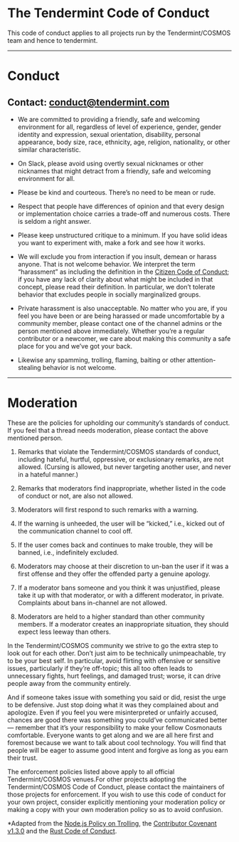 # The Tendermint Code of Conduct

This code of conduct applies to all projects run by the Tendermint/COSMOS team and hence to tendermint.


----


# Conduct

## Contact: conduct@tendermint.com

* We are committed to providing a friendly, safe and welcoming environment for all, regardless of level of experience, gender, gender identity and expression, sexual orientation, disability, personal appearance, body size, race, ethnicity, age, religion, nationality, or other similar characteristic.

* On Slack, please avoid using overtly sexual nicknames or other nicknames that might detract from a friendly, safe and welcoming environment for all.

* Please be kind and courteous. There’s no need to be mean or rude.

* Respect that people have differences of opinion and that every design or implementation choice carries a trade-off and numerous costs. There is seldom a right answer.

* Please keep unstructured critique to a minimum. If you have solid ideas you want to experiment with, make a fork and see how it works.

* We will exclude you from interaction if you insult, demean or harass anyone. That is not welcome behavior. We interpret the term “harassment” as including the definition in the [Citizen Code of Conduct](http://citizencodeofconduct.org/); if you have any lack of clarity about what might be included in that concept, please read their definition. In particular, we don’t tolerate behavior that excludes people in socially marginalized groups.

* Private harassment is also unacceptable. No matter who you are, if you feel you have been or are being harassed or made uncomfortable by a community member, please contact one of the channel admins or the person mentioned above immediately. Whether you’re a regular contributor or a newcomer, we care about making this community a safe place for you and we’ve got your back.

* Likewise any spamming, trolling, flaming, baiting or other attention-stealing behavior is not welcome.


----


# Moderation

These are the policies for upholding our community’s standards of conduct. If you feel that a thread needs moderation, please contact the above mentioned person.

1. Remarks that violate the Tendermint/COSMOS standards of conduct, including hateful, hurtful, oppressive, or exclusionary remarks, are not allowed. (Cursing is allowed, but never targeting another user, and never in a hateful manner.)

2. Remarks that moderators find inappropriate, whether listed in the code of conduct or not, are also not allowed.

3. Moderators will first respond to such remarks with a warning.

4. If the warning is unheeded, the user will be “kicked,” i.e., kicked out of the communication channel to cool off.

5. If the user comes back and continues to make trouble, they will be banned, i.e., indefinitely excluded.

6. Moderators may choose at their discretion to un-ban the user if it was a first offense and they offer the offended party a genuine apology.

7. If a moderator bans someone and you think it was unjustified, please take it up with that moderator, or with a different moderator, in private. Complaints about bans in-channel are not allowed.

8. Moderators are held to a higher standard than other community members. If a moderator creates an inappropriate situation, they should expect less leeway than others.

In the Tendermint/COSMOS community we strive to go the extra step to look out for each other. Don’t just aim to be technically unimpeachable, try to be your best self. In particular, avoid flirting with offensive or sensitive issues, particularly if they’re off-topic; this all too often leads to unnecessary fights, hurt feelings, and damaged trust; worse, it can drive people away from the community entirely.

And if someone takes issue with something you said or did, resist the urge to be defensive. Just stop doing what it was they complained about and apologize. Even if you feel you were misinterpreted or unfairly accused, chances are good there was something you could’ve communicated better — remember that it’s your responsibility to make your fellow Cosmonauts comfortable. Everyone wants to get along and we are all here first and foremost because we want to talk about cool technology. You will find that people will be eager to assume good intent and forgive as long as you earn their trust.

The enforcement policies listed above apply to all official Tendermint/COSMOS venues.For other projects adopting the Tendermint/COSMOS Code of Conduct, please contact the maintainers of those projects for enforcement. If you wish to use this code of conduct for your own project, consider explicitly mentioning your moderation policy or making a copy with your own moderation policy so as to avoid confusion.

*Adapted from the [Node.js Policy on Trolling](http://blog.izs.me/post/30036893703/policy-on-trolling), the [Contributor Covenant v1.3.0](http://contributor-covenant.org/version/1/3/0/) and the [Rust Code of Conduct](https://www.rust-lang.org/en-US/conduct.html).
